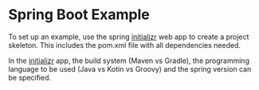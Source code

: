 # Spring Boot Example 

To set up an example, use the spring [initializr](https://start.spring.io/) web app to create a project skeleton. 
This includes the pom.xml file with all dependencies needed.

In the [initializr](https://start.spring.io/) app, the build system (Maven vs Gradle), the programming language to be used (Java vs Kotin vs Groovy) and the spring version can be specified.

